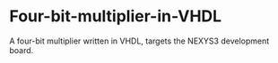 Four-bit-multiplier-in-VHDL
===========================

A four-bit multiplier written in VHDL, targets the NEXYS3 development board.

